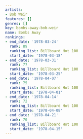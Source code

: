 ```yaml
---
artists:
- Bob Weir
features: []
genres: []
key: bombs-away-bob-weir
name: Bombs Away
rankings:
- end_date: '1978-03-24'
  rank: 89
  ranking_list: Billboard Hot 100
  start_date: '1978-03-18'
- end_date: '1978-03-31'
  rank: 77
  ranking_list: Billboard Hot 100
  start_date: '1978-03-25'
- end_date: '1978-04-07'
  rank: 75
  ranking_list: Billboard Hot 100
  start_date: '1978-04-01'
- end_date: '1978-04-14'
  rank: 72
  ranking_list: Billboard Hot 100
  start_date: '1978-04-08'
- end_date: '1978-04-21'
  rank: 70
  ranking_list: Billboard Hot 100
  start_date: '1978-04-15'
---
```


